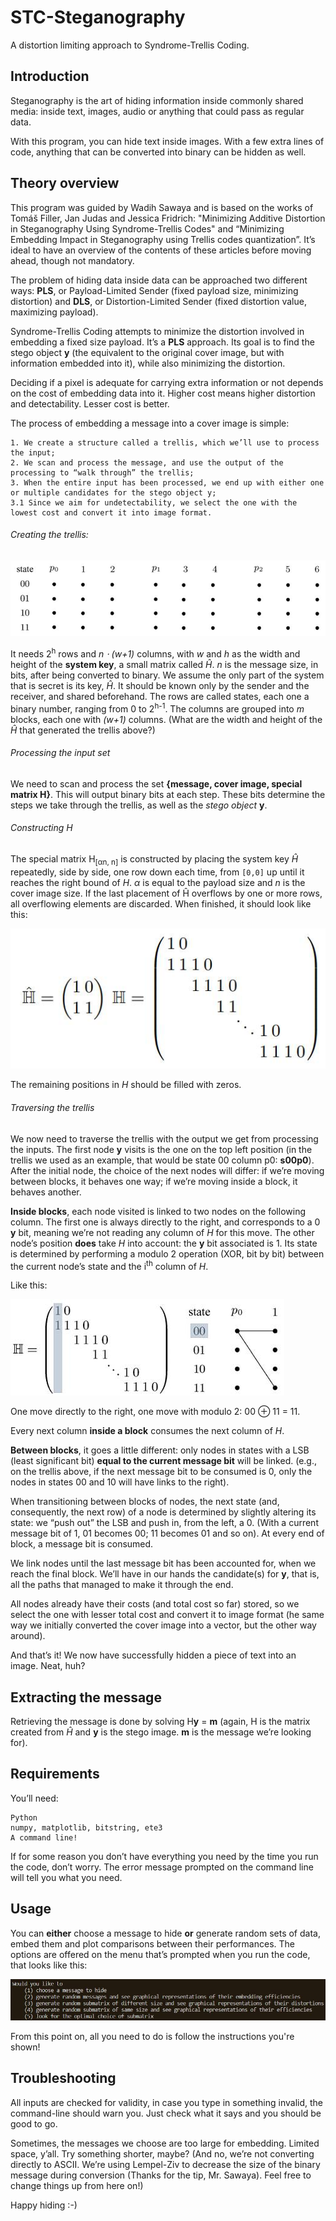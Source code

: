 # STC-Steganography

A distortion limiting approach to Syndrome-Trellis Coding.

## Introduction

Steganography is the art of hiding information inside commonly shared media: inside text, images, audio or anything that could pass as regular data.

With this program, you can hide text inside images. With a few extra lines of code, anything that can be converted into binary can be hidden as well.

## Theory overview

This program was guided by Wadih Sawaya and is based on the works of Tomáš Filler, Jan Judas and Jessica Fridrich: "Minimizing Additive Distortion in Steganography Using Syndrome-Trellis Codes" and “Minimizing Embedding Impact in Steganography using Trellis codes quantization”. It’s ideal to have an overview of the contents of these articles before moving ahead, though not mandatory.

The problem of hiding data inside data can be approached two different ways: **PLS**, or Payload-Limited Sender (fixed payload size, minimizing distortion) and **DLS**, or Distortion-Limited Sender (fixed distortion value, maximizing payload). 

Syndrome-Trellis Coding attempts to minimize the distortion involved in embedding a fixed size payload. It’s a **PLS** approach. Its goal is to find the stego object **y** (the equivalent to the original cover image, but with information embedded into it), while also minimizing the distortion.

Deciding if a pixel is adequate for carrying extra information or not depends on the cost of embedding data into it. Higher cost means higher distortion and detectability. Lesser cost is better.

The process of embedding a message into a cover image is simple: 
	
	1. We create a structure called a trellis, which we’ll use to process the input;
	2. We scan and process the message, and use the output of the processing to “walk through” the trellis;
	3. When the entire input has been processed, we end up with either one or multiple candidates for the stego object y;
	3.1 Since we aim for undetectability, we select the one with the lowest cost and convert it into image format.

###### Creating the trellis:

![An empty trellis made up of blocks of nodes, resembling a matrix](res/trellis.jpg)

It needs 2<sup>h</sup> rows and _n ⋅ (w+1)_ columns, with _w_ and _h_ as the width and height of the **system key**, a small matrix called _Ĥ_. _n_ is the message size, in bits, after being converted to binary. 
We assume the only part of the system that is secret is its key, _Ĥ_. It should be known only by the sender and the receiver, and shared beforehand.
The rows are called states, each one a binary number, ranging from 0 to 2<sup>h-1</sup>. The columns are grouped into _m_ blocks, each one with _(w+1)_ columns. (What are the width and height of the _Ĥ_ that generated the trellis above?)

###### Processing the input set 

We need to scan and process the set **{message, cover image, special matrix H}**. This will output binary bits at each step. These bits determine the steps we take through the trellis, as well as the _stego object_ **y**.

###### Constructing H

The special matrix H<sub>[αn, n]</sub> is constructed by placing the system key _Ĥ_ repeatedly, side by side, one row down each time, from `[0,0]` up until it reaches the right bound of _H_. _α_ is equal to the payload size and _n_ is the cover image size. If the last placement of Ĥ overflows by one or more rows, all overflowing elements are discarded. When finished, it should look like this:

![An example of submatrix and matrix H, built using the submatrix strategically placed repeatedly](res/h_subh.jpg)

The remaining positions in _H_ should be filled with zeros.

 ###### Traversing the trellis

We now need to traverse the trellis with the output we get from processing the inputs. The first node **y** visits is the one on the top left position (in the trellis we used as an example, that would be state 00 column p0: **s00p0**). After the initial node, the choice of the next nodes will differ: if we’re moving between blocks, it behaves one way; if we’re moving inside a block, it behaves another. 

**Inside blocks**, each node visited is linked to two nodes on the following column. The first one is always directly to the right, and corresponds to a 0 **y** bit, meaning we’re not reading any column of _H_ for this move. The other node’s position **does** take _H_ into account: the **y** bit associated is 1. Its state is determined by performing a modulo 2 operation (XOR, bit by bit) between the current node’s state and the i<sup>th</sup> column of _H_.

Like this:

![The process of scanning the matrix H column by column, along with the current node state](res/scanning.jpg)

One move directly to the right, one move with modulo 2: 00 ⊕ 11 = 11. 

Every next column **inside a block** consumes the next column of _H_.

**Between blocks**, it goes a little different: only nodes in states with a LSB (least significant bit) **equal to the current message bit** will be linked. (e.g., on the trellis above, if the next message bit to be consumed is 0, only the nodes in states 00 and 10 will have links to the right).

When transitioning between blocks of nodes, the next state (and, consequently, the next row) of a node is determined by slightly altering its state: we “push out” the LSB and push in, from the left, a 0. (With a current message bit of 1, 01 becomes 00; 11 becomes 01 and so on). At every end of block, a message bit is consumed. 

We link nodes until the last message bit has been accounted for, when we reach the final block. We’ll have in our hands the candidate(s) for **y**, that is, all the paths that managed to make it through the end. 

All nodes already have their costs (and total cost so far) stored, so we select the one with lesser total cost and convert it to image format (he same way we initially converted the cover image into a vector, but the other way around).

And that’s it! We now have successfully hidden a piece of text into an image. Neat, huh?

## Extracting the message

Retrieving the message is done by solving H**y** = **m** (again, H is the matrix created from _Ĥ_ and **y** is the stego image. **m** is the message we’re looking for).

## Requirements

You’ll need:

	Python
	numpy, matplotlib, bitstring, ete3
	A command line!

If for some reason you don’t have everything you need by the time you run the code, don’t worry. The error message prompted on the command line will tell you what you need.

## Usage
 
You can **either** choose a message to hide **or** generate random sets of data, embed them and plot comparisons between their performances. The options are offered on the menu that’s prompted when you run the code, that looks like this: 

![The main menu](res/menu.jpg)

From this point on, all you need to do is follow the instructions you're shown!

## Troubleshooting

All inputs are checked for validity, in case you type in something invalid, the command-line should warn you. Just check what it says and you should be good to go.

Sometimes, the messages we choose are too large for embedding. Limited space, y’all. Try something shorter, maybe? (And no, we’re not converting directly to ASCII. We’re using Lempel-Ziv to decrease the size of the binary message during conversion (Thanks for the tip, Mr. Sawaya). Feel free to change things up from here on!)



Happy hiding :-) 
